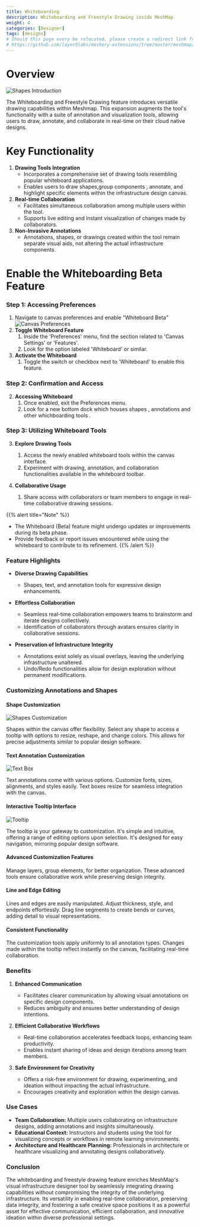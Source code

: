 ```yaml
---
title: Whiteboarding
description: Whiteboarding and Freestyle Drawing inside MeshMap
weight: 4
categories: [Designer]
tags: [designs]
# Should this page every be relocated, please create a redirect link from the old location to the new location or backlinks like the one below will break.
# https://github.com/layer5labs/meshery-extensions/tree/master/meshmap/src/components/designer/drawer/ComponentDrawerTabContent/exportModal.js
---
```


# Overview

![Shapes Introduction](./overview.png)

The Whiteboarding and Freestyle Drawing feature introduces versatile drawing capabilities within Meshmap. This expansion augments the tool's functionality with a suite of annotation and visualization tools, allowing users to draw, annotate, and collaborate in real-time on their cloud native designs.

# Key Functionality

1. **Drawing Tools Integration**
   - Incorporates a comprehensive set of drawing tools resembling popular whiteboard applications.
   - Enables users to draw shapes,group components , annotate, and highlight specific elements within the infrastructure design canvas.
2. **Real-time Collaboration**
   - Facilitates simultaneous collaboration among multiple users within the tool.
   - Supports live editing and instant visualization of changes made by collaborators.
3. **Non-Invasive Annotations**
   - Annotations, shapes, or drawings created within the tool remain separate visual aids, not altering the actual infrastructure components.

# Enable the Whiteboarding Beta Feature

### Step 1: Accessing Preferences

1. Navigate to canvas preferences and enable "Whiteboard Beta"
![Canvas Preferences](./canvas-preferences.png)
1. **Toggle Whiteboard Feature**
   1. Inside the 'Preferences' menu, find the section related to 'Canvas Settings' or 'Features'.
   1. Look for the option labeled 'Whiteboard' or similar.
1. **Activate the Whiteboard**
   1. Toggle the switch or checkbox next to 'Whiteboard' to enable this feature.

### Step 2: Confirmation and Access

2. **Accessing Whiteboard**
   1. Once enabled, exit the Preferences menu.
   1. Look for a new bottom dock which houses shapes , annotations and other whichboarding tools .

### Step 3: Utilizing Whiteboard Tools

3. **Explore Drawing Tools**
   1. Access the newly enabled whiteboard tools within the canvas interface.
   1. Experiment with drawing, annotation, and collaboration functionalities available in the whiteboard toolbar.

4. **Collaborative Usage**
   1. Share access with collaborators or team members to engage in real-time collaborative drawing sessions.

{{% alert title="Note" %}}
- The Whiteboard (Beta) feature might undergo updates or improvements during its beta phase.
- Provide feedback or report issues encountered while using the whiteboard to contribute to its refinement.
{{% /alert %}}




### Feature Highlights

- **Diverse Drawing Capabilities**

  - Shapes, text, and annotation tools for expressive design enhancements.

- **Effortless Collaboration**

  - Seamless real-time collaboration empowers teams to brainstorm and iterate designs collectively.
  - Identification of collaborators through avatars ensures clarity in collaborative sessions.

- **Preservation of Infrastructure Integrity**
  - Annotations exist solely as visual overlays, leaving the underlying infrastructure unaltered.
  - Undo/Redo functionalities allow for design exploration without permanent modifications.

### Customizing Annotations and Shapes

#### Shape Customization

![Shapes Customization](./shapes_introduction.gif)

Shapes within the canvas offer flexibility. Select any shape to access a tooltip with options to resize, reshape, and change colors. This allows for precise adjustments similar to popular design software.

#### Text Annotation Customization

![Text Box](./text-customization.png)

Text annotations come with various options. Customize fonts, sizes, alignments, and styles easily. Text boxes resize for seamless integration with the canvas.

#### Interactive Tooltip Interface

![Tooltip](./tooltip.png)

The tooltip is your gateway to customization. It's simple and intuitive, offering a range of editing options upon selection. It's designed for easy navigation, mirroring popular design software.

#### Advanced Customization Features

Manage layers, group elements, for better organization. These advanced tools ensure collaborative work while preserving design integrity.

#### Line and Edge Editing

Lines and edges are easily manipulated. Adjust thickness, style, and endpoints effortlessly. Drag line segments to create bends or curves, adding detail to visual representations.

#### Consistent Functionality

The customization tools apply uniformly to all annotation types. Changes made within the tooltip reflect instantly on the canvas, facilitating real-time collaboration.

### Benefits

1. **Enhanced Communication**
   - Facilitates clearer communication by allowing visual annotations on specific design components.
   - Reduces ambiguity and ensures better understanding of design intentions.

2. **Efficient Collaborative Workflows**
   - Real-time collaboration accelerates feedback loops, enhancing team productivity.
   - Enables instant sharing of ideas and design iterations among team members.

3. **Safe Environment for Creativity**
   - Offers a risk-free environment for drawing, experimenting, and ideation without impacting the actual infrastructure.
   - Encourages creativity and exploration within the design canvas.

### Use Cases

- **Team Collaboration:** Multiple users collaborating on infrastructure designs, adding annotations and insights simultaneously.
- **Educational Context:** Instructors and students using the tool for visualizing concepts or workflows in remote learning environments.
- **Architecture and Healthcare Planning:** Professionals in architecture or healthcare visualizing and annotating designs collaboratively.

### Conclusion

The whiteboarding and freestyle drawing feature enriches MeshMap's visual infrastructure designer tool by seamlessly integrating drawing capabilities without compromising the integrity of the underlying infrastructure. Its versatility in enabling real-time collaboration, preserving data integrity, and fostering a safe creative space positions it as a powerful asset for effective communication, efficient collaboration, and innovative ideation within diverse professional settings.
